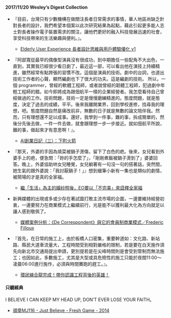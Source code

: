 #### 2017/11/20 Wesley’s Digest Collection

- 『目前，台灣只有少數機構在做關注長者日常需求的事情，華人地區尚缺乏針對長者的設計，我們希望本個案以此次研究結果為起點，藉此引起更多能人志士對長者操作電子裝置需求的關注，讓他們更好的融入科技發展迅速的社會，享受科技帶來的生活樂趣與便利。』。
  - [Elderly User Experience 長者設計思維與用戶體驗優化 v1](https://medium.com/@hsienhuitang/%E9%95%B7%E8%80%85%E8%A8%AD%E8%A8%88%E6%80%9D%E7%B6%AD%E8%88%87%E7%94%A8%E6%88%B6%E9%AB%94%E9%A9%97%E5%84%AA%E5%8C%96-8d69de9609ec)
  
- 『阿部寬從最早的偶像型演員沒有很成功，到中期擔任一些配角不大出色，一直到，其實我已經很少看日劇了，最近這一部，可以看出他在演技上持續精進，雖然經常有點誇張的習慣不改。這個是演員的技術。劇中的台詞，也道出技術工作者的心聲，顯然編劇也下了很大的功夫。這是編劇的技術。 所以，一個 programmer，曾經的軟體工程師，或者說曾經的韌體工程師，犯過劇中年輕工程師的錯。如今即將成為跟佃航平一樣的企業經營者。我怎麼看待自己曾經做過的工作。技術問題，技術一定是慢慢磨練精進的。態度問題，就是態度，決定了過去的成績，平平。後來我離開業界，回到學校進修，找尋我的理想，吧。態度問題自然是痛改前非，無數的日子就是無數的論文陪伴我。然而，只有理想還不足以成事。還好，我學到一件事，難的事，拆成簡單的，然後分先後去做，一件一件去做，就會跟理想一步一步接近。就如佃航平所說，難的事，做起來才有意思啊！』。
  - [AI創業日記（三）：下町火箭](https://hemingwang.blogspot.tw/2017/10/ai.html)
  
- 『那天，外婆的手因為燒菜被鍋子燙傷，留下了白色的疤。後來，女兒看到外婆手上的疤，便急問：「妳的手怎麼了」，「剛剛煮飯被鍋子燙到了」婆婆回答。晚上，外婆協助哄女兒睡覺，女兒躺著有一句沒一句的搭著話，突然間，她生氣的跟外婆說：「我討厭鍋子！」』想到蠟筆小新有一集也是類似的劇情，被鬧場的才是真的全家福。
  - [繼「生活」為主的婚紗照後，EO要以「不完美」來詮釋全家福](http://www.everydayobject.us/2017/10/18/life-as-we-know-it-family-portrait-2017/)
  
- 新興媒體的出現或多或少存在著試圖打敗主流市場的企圖，一邊要維持經營初衷，一邊要努力在商業模式上繼續前行，光是能不以獲利最大化為方向就足以讓人感到敬佩了。
  - [媒體案例分析：《De Correspondent》與它的會員制商業模式／Frederic Filloux](https://tuna.to/de-correspondent-f1b6b7b56833)


- 『首先，在日常的施工上，由於板橋人口密集，重要幹道如：文化路、新站路、縣民大道車流量大，工程時間受到相對嚴格的限制，若是要在白天施作須先向新北市交通局提出申請，更別提若是在尖峰時間則是會受到管制而無法施工；也因如此，多數施工，尤其是大型或具危險性的施工只能於夜間11:00～凌晨06:00進行施作，必須與時間賽跑的趕工。』。
  - [環狀線合龍完成！帶你認識工程背後的英雄！](http://open33.ntpc.gov.tw/dateview_inside?dateid=215)





#### 只聽經典
I BELIEVE I CAN KEEP MY HEAD UP, DON’T EVER LOSE YOUR FAITH。
- [頑童MJ116 - Just Believe - Fresh Game - 2014](https://www.youtube.com/watch?v=iwvzGpevJjM)